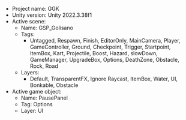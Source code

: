 <!-- UNITY CODE ASSIST INSTRUCTIONS START -->
- Project name: GGK
- Unity version: Unity 2022.3.38f1
- Active scene:
  - Name: GSP_Golisano
  - Tags:
    - Untagged, Respawn, Finish, EditorOnly, MainCamera, Player, GameController, Ground, Checkpoint, Trigger, Startpoint, ItemBox, Kart, Projectile, Boost, Hazard, slowDown, GameManager, UpgradeBox, Options, DeathZone, Obstacle, Rock, Road
  - Layers:
    - Default, TransparentFX, Ignore Raycast, ItemBox, Water, UI, Bonkable, Obstacle
- Active game object:
  - Name: PausePanel
  - Tag: Options
  - Layer: UI
<!-- UNITY CODE ASSIST INSTRUCTIONS END -->